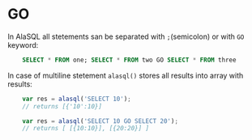 # GO

In AlaSQL all stetements san be separated with ```;```(semicolon) or with ```GO``` keyword:
```sql
    SELECT * FROM one; SELECT * FROM two GO SELECT * FROM three
```

In case of multiline stetement ```alasql()``` stores all results into array with results:
```js
    var res = alasql('SELECT 10');
    // returns [{'10':10}]

    var res = alasql('SELECT 10 GO SELECT 20');
    // returns [ [{10:10}], [{20:20}] ]
```

